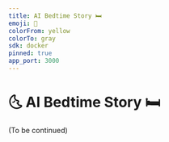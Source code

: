 ```yaml
---
title: AI Bedtime Story 🛏️
emoji: 🌙
colorFrom: yellow
colorTo: gray
sdk: docker
pinned: true
app_port: 3000
---
```


# 🌜 AI Bedtime Story 🛏️

(To be continued)
